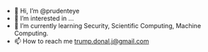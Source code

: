 - 👋 Hi, I’m @prudenteye
- 👀 I’m interested in ...
- 🌱 I’m currently learning Security, Scientific Computing, Machine Computing.
- 📫 How to reach me trump.donal.j@gmail.com

<!---
prudenteye/prudenteye is a ✨ special ✨ repository because its `README.md` (this file) appears on your GitHub profile.
You can click the Preview link to take a look at your changes.
--->
